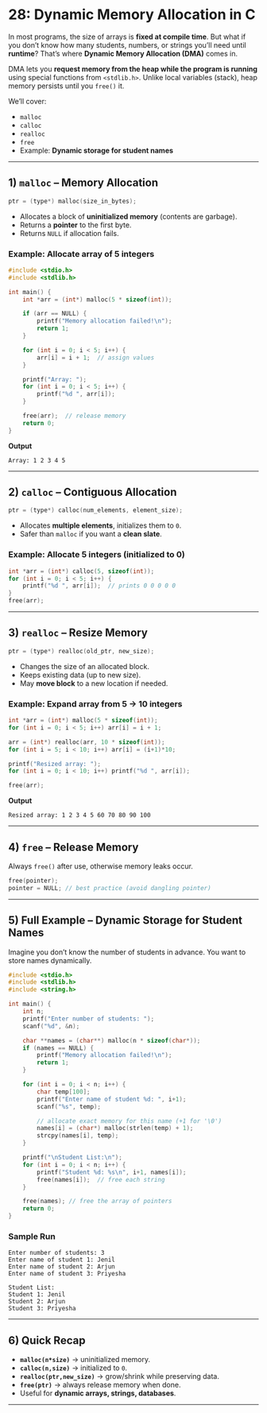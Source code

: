 # 28: Dynamic Memory Allocation in C

In most programs, the size of arrays is **fixed at compile time**. But what if you don’t know how many students, numbers, or strings you’ll need until **runtime**? That’s where **Dynamic Memory Allocation (DMA)** comes in.

DMA lets you **request memory from the heap while the program is running** using special functions from `<stdlib.h>`. Unlike local variables (stack), heap memory persists until you `free()` it.

We’ll cover:

* `malloc`
* `calloc`
* `realloc`
* `free`
* Example: **Dynamic storage for student names**

---

## 1) `malloc` – Memory Allocation

```c
ptr = (type*) malloc(size_in_bytes);
```

* Allocates a block of **uninitialized memory** (contents are garbage).
* Returns a **pointer** to the first byte.
* Returns `NULL` if allocation fails.

### Example: Allocate array of 5 integers

```c
#include <stdio.h>
#include <stdlib.h>

int main() {
    int *arr = (int*) malloc(5 * sizeof(int));

    if (arr == NULL) {
        printf("Memory allocation failed!\n");
        return 1;
    }

    for (int i = 0; i < 5; i++) {
        arr[i] = i + 1;  // assign values
    }

    printf("Array: ");
    for (int i = 0; i < 5; i++) {
        printf("%d ", arr[i]);
    }

    free(arr);  // release memory
    return 0;
}
```

**Output**

```
Array: 1 2 3 4 5
```

---

## 2) `calloc` – Contiguous Allocation

```c
ptr = (type*) calloc(num_elements, element_size);
```

* Allocates **multiple elements**, initializes them to `0`.
* Safer than `malloc` if you want a **clean slate**.

### Example: Allocate 5 integers (initialized to 0)

```c
int *arr = (int*) calloc(5, sizeof(int));
for (int i = 0; i < 5; i++) {
    printf("%d ", arr[i]);  // prints 0 0 0 0 0
}
free(arr);
```

---

## 3) `realloc` – Resize Memory

```c
ptr = (type*) realloc(old_ptr, new_size);
```

* Changes the size of an allocated block.
* Keeps existing data (up to new size).
* May **move block** to a new location if needed.

### Example: Expand array from 5 → 10 integers

```c
int *arr = (int*) malloc(5 * sizeof(int));
for (int i = 0; i < 5; i++) arr[i] = i + 1;

arr = (int*) realloc(arr, 10 * sizeof(int));
for (int i = 5; i < 10; i++) arr[i] = (i+1)*10;

printf("Resized array: ");
for (int i = 0; i < 10; i++) printf("%d ", arr[i]);

free(arr);
```

**Output**

```
Resized array: 1 2 3 4 5 60 70 80 90 100
```

---

## 4) `free` – Release Memory

Always `free()` after use, otherwise memory leaks occur.

```c
free(pointer);
pointer = NULL; // best practice (avoid dangling pointer)
```

---

## 5) Full Example – Dynamic Storage for Student Names

Imagine you don’t know the number of students in advance. You want to store names dynamically.

```c
#include <stdio.h>
#include <stdlib.h>
#include <string.h>

int main() {
    int n;
    printf("Enter number of students: ");
    scanf("%d", &n);

    char **names = (char**) malloc(n * sizeof(char*));
    if (names == NULL) {
        printf("Memory allocation failed!\n");
        return 1;
    }

    for (int i = 0; i < n; i++) {
        char temp[100];
        printf("Enter name of student %d: ", i+1);
        scanf("%s", temp);

        // allocate exact memory for this name (+1 for '\0')
        names[i] = (char*) malloc(strlen(temp) + 1);
        strcpy(names[i], temp);
    }

    printf("\nStudent List:\n");
    for (int i = 0; i < n; i++) {
        printf("Student %d: %s\n", i+1, names[i]);
        free(names[i]);  // free each string
    }

    free(names); // free the array of pointers
    return 0;
}
```

### Sample Run

```
Enter number of students: 3
Enter name of student 1: Jenil
Enter name of student 2: Arjun
Enter name of student 3: Priyesha

Student List:
Student 1: Jenil
Student 2: Arjun
Student 3: Priyesha
```

---

## 6) Quick Recap

* **`malloc(n*size)`** → uninitialized memory.
* **`calloc(n,size)`** → initialized to `0`.
* **`realloc(ptr,new_size)`** → grow/shrink while preserving data.
* **`free(ptr)`** → always release memory when done.
* Useful for **dynamic arrays, strings, databases**.

---

